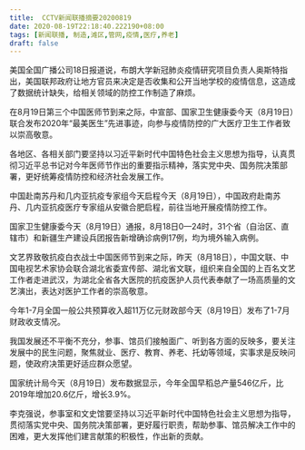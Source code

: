 ```yaml
---
title:  CCTV新闻联播摘要20200819
date: 2020-08-19T22:18:40.222190+08:00
tags: [新闻联播, 制造,滩区,管网,疫情,医疗,养老]
draft: false
---
```


美国全国广播公司18日报道说，布朗大学新冠肺炎<span class="keywords_content">疫情</span>研究项目负责人奥斯特指出，美国联邦政府让地方官员来决定是否收集和公开当地学校的<span class="keywords_content">疫情</span>信息，这造成了数据统计缺失，给相关领域的防控工作<span class="keywords_fund">制造</span>了麻烦。

在8月19日第三个中国医师节到来之际，中宣部、国家卫生健康委今天（8月19日）联合发布2020年“最美医生”先进事迹，向参与<span class="keywords_content">疫情</span>防控的广大<span class="keywords_fund">医疗</span>卫生工作者致以崇高敬意。

各地区、各相关部门要坚持以习近平新时代中国特色社会主义思想为指导，认真贯彻习近平总书记对今年医师节作出的重要指示精神，落实党中央、国务院决策部署，更好统筹<span class="keywords_content">疫情</span>防控和经济社会发展工作。

中国赴南苏丹和几内亚抗疫专家组今天启程今天（8月19日），中国政府赴南苏丹、几内亚抗疫<span class="keywords_fund">医疗</span>专家组从安徽合肥启程，前往当地开展<span class="keywords_content">疫情</span>防控工作。

国家卫生健康委今天（8月19日）通报，8月18日0—24时，31个省（自治区、直辖市）和新疆生产建设兵团报告新增确诊病例17例，均为境外输入病例。

文艺界致敬抗疫白衣战士中国医师节到来之际，昨天（8月18日），中国文联、中国电视艺术家协会联合湖北省委宣传部、湖北省文联，组织来自全国的上百名文艺工作者走进武汉，为湖北全省各大医院的抗疫医护人员代表奉献了一场高质量的文艺演出，表达对医护工作者的崇高敬意。

今年1-7月全国一般公共预算收入超11万亿元财政部今天（8月19日）发布了1-7月财政收支情况。

我国发展还不平衡不充分，参事、馆员们接触面广、听到各方面的反映多，要关注发展中的民生问题，聚焦就业、<span class="keywords_fund">医疗</span>、教育、<span class="keywords_fund">养老</span>、托幼等领域，实事求是反映问题，使政府决策更好适应群众愿望。

国家统计局今天（8月19日）发布数据显示，今年全国早稻总产量546亿斤，比2019年增加20.6亿斤，增长3.9%。

李克强说，参事室和文史馆要坚持以习近平新时代中国特色社会主义思想为指导，贯彻落实党中央、国务院决策部署，更好履行职责，帮助参事、馆员解决工作中的困难，更大发挥他们建言献策的积极性，作出新的贡献。
